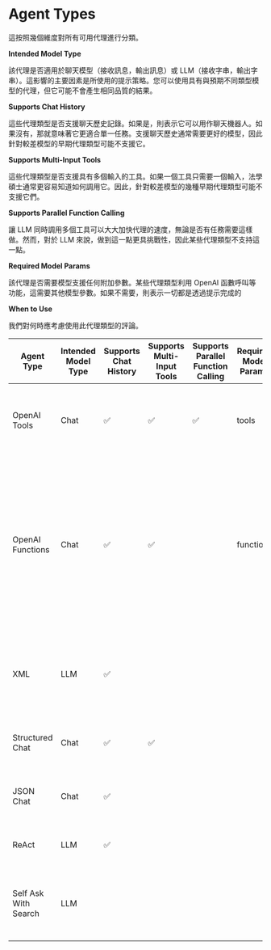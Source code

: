 # Agent Types

這按照幾個維度對所有可用代理進行分類。

**Intended Model Type**

該代理是否適用於聊天模型（接收訊息，輸出訊息）或 LLM（接收字串，輸出字串）。這影響的主要因素是所使用的提示策略。您可以使用具有與預期不同類型模型的代理，但它可能不會產生相同品質的結果。

**Supports Chat History**

這些代理類型是否支援聊天歷史記錄。如果是，則表示它可以用作聊天機器人。如果沒有，那就意味著它更適合單一任務。支援聊天歷史通常需要更好的模型，因此針對較差模型的早期代理類型可能不支援它。

**Supports Multi-Input Tools**

這些代理類型是否支援具有多個輸入的工具。如果一個工具只需要一個輸入，法學碩士通常更容易知道如何調用它。因此，針對較差模型的幾種早期代理類型可能不支援它們。

**Supports Parallel Function Calling**

讓 LLM 同時調用多個工具可以大大加快代理的速度，無論是否有任務需要這樣做。然而，對於 LLM 來說，做到這一點更具挑戰性，因此某些代理類型不支持這一點。

**Required Model Params**

該代理是否需要模型支援任何附加參數。某些代理類型利用 OpenAI 函數呼叫等功能，這需要其他模型參數。如果不需要，則表示一切都是透過提示完成的

**When to Use**

我們對何時應考慮使用此代理類型的評論。

|Agent Type	|Intended Model Type	|Supports Chat History	|Supports Multi-Input Tools	|Supports Parallel Function Calling	|Required Model Params	|When to Use	|API|
|---|---|---|---|---|---|---|---|
|OpenAI Tools	|Chat	|✅	|✅	|✅	|tools	|If you are using a recent OpenAI model (1106 onwards)	|Ref|
|OpenAI Functions	|Chat	|✅	|✅	|	|functions	|If you are using an OpenAI model, or an open-source model that has been finetuned for function calling and exposes the same functions parameters as OpenAI	|Ref|
|XML	|LLM	|✅	|	|	|	|If you are using Anthropic models, or other models good at XML	|Ref|
|Structured Chat	|Chat	|✅	|✅	|	|	|If you need to support tools with multiple inputs	|Ref|
|JSON Chat	|Chat	|✅	|	|	|	|If you are using a model good at JSON	|Ref|
|ReAct	|LLM	|✅	|	|	|	|If you are using a simple model	|Ref|
|Self Ask With Search	|LLM	|	|	|	|	|If you are using a simple model and only have one search tool	|Ref|

